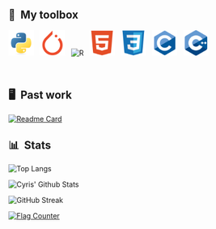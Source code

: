 ## 🧰 &nbsp;My toolbox

<img src="https://raw.githubusercontent.com/devicons/devicon/1119b9f84c0290e0f0b38982099a2bd027a48bf1/icons/python/python-original.svg" alt="Python" width="50" height="50"/> &nbsp;
<img src="https://raw.githubusercontent.com/devicons/devicon/1119b9f84c0290e0f0b38982099a2bd027a48bf1/icons/pytorch/pytorch-original.svg" alt="PyTorch" width="50" height="50"/> &nbsp;
<img src="https://www.r-project.org/logo/Rlogo.svg" alt="R" width="50" height="50"/> &nbsp;
<img src="https://raw.githubusercontent.com/devicons/devicon/1119b9f84c0290e0f0b38982099a2bd027a48bf1/icons/html5/html5-plain.svg" alt="HTML5" width="50" height="50"/> &nbsp;
<img src="https://raw.githubusercontent.com/devicons/devicon/1119b9f84c0290e0f0b38982099a2bd027a48bf1/icons/css3/css3-original.svg" alt="CSS3" width="50" height="50"/> &nbsp;
<img src="https://raw.githubusercontent.com/devicons/devicon/1119b9f84c0290e0f0b38982099a2bd027a48bf1/icons/c/c-original.svg" alt="C" width="50" height="50"/> &nbsp;
<img src="https://raw.githubusercontent.com/devicons/devicon/1119b9f84c0290e0f0b38982099a2bd027a48bf1/icons/cplusplus/cplusplus-original.svg" alt="C++" width="50" height="50"/> &nbsp;

&nbsp;

## 🖥 &nbsp;Past work

[![Readme Card](https://github-readme-stats.vercel.app/api/pin/?username=wrab12&repo=diff-amp&bg_color=0d1116&title_color=ce09ec&text_color=a4aacb&icon_color=007ec6)](https://github.com/wrab12/diff-amp) 
&nbsp;

## 📊 &nbsp;Stats
![Top Langs](https://github-readme-stats.vercel.app/api/top-langs/?username=wrab12&layout=compact&theme=tokyonight)

![Cyris' Github Stats](https://github-readme-stats.vercel.app/api?username=wrab12&hide=contribs,prs&show_icons=true&bg_color=0d1116&title_color=ce09ec&text_color=a4aacb&icon_color=007ec6)

![GitHub Streak](https://github-readme-streak-stats.herokuapp.com/?user=wrab12&theme=dark&count_private=true&bg_color=0d1116&title_color=ce09ec&text_color=a4aacb&icon_color=007ec6)

<a href="https://info.flagcounter.com/UHZ7"><img src="https://s01.flagcounter.com/map/UHZ7/size_m/txt_000000/border_CCCCCC/pageviews_1/viewers_0/flags_0/" alt="Flag Counter" border="0"></a>

